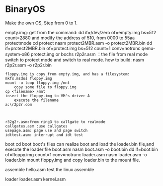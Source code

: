 # BinaryOS
Make the own OS, Step from 0 to 1.

empty.img:
    get from the command: dd if=/dev/zero of=empty.img bs=512 count=2880 
    and modify the address of 510, from 0000 to 55aa
protectmode
    cd protect
    nasm  protect2MBR.asm -o protect2MBR.bin 
    dd if=protect2MBR.bin of=protect.img bs=512 count=1 conv=notrunc
    qemu-system-x86 protect.img or bochs
    	r2p2r.asm ：the file from real mode switch to protect mode and switch to real mode.
    	how to build:
    nasm r2p2r.asm -o r2p2r.bin
   
	floppy.img is copy from empty.img, and has a filesystem: 
    mkfs.msdos floppy.img
    mount -o loop floppy.img /mnt
        copy some file to floppy.img
    cp <filename> /mnt
	insert the floppy.img to VM's driver A
        execute the filename
    a:\r2p2r.com

    

	r32g2r.asm:from ring3 to callgate to realmode
	callgates.asm :use callgates
	usepage.asm: page use and page switch
	idttest.asm: interrupt and idt test

boot
    cd boot
	boot's files can realize boot and load the loader.bin file,and execute the loader file
    boot.asm
	nasm boot.asm -o boot.bin
	dd if=boot.bin of=floppy.img count=1 conv=notrunc
    loader.asm
	nasm loader.asm -o loader.bin
	mount floppy.img and copy loader.bin to the mount file.

assemble
    hello.asm
	test the linux assemble

loader
    loader.asm
    kernel.asm
	


